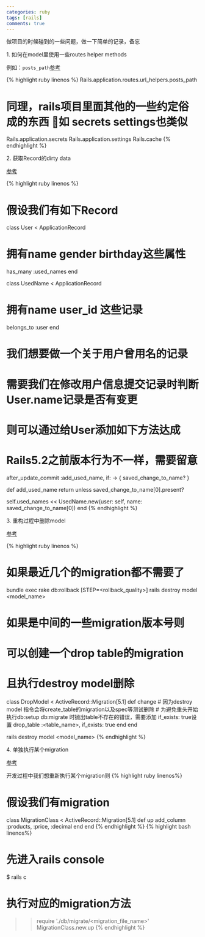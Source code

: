 ```yaml
---
categories: ruby
tags: [rails]
comments: true
---
```


做项目的时候碰到的一些问题，做一下简单的记录，备忘    
<!-- more -->
1\. 如何在model里使用一些routes helper methods  

例如：`posts_path`[参考](https://stackoverflow.com/questions/341143/can-rails-routing-helpers-i-e-mymodel-pathmodel-be-used-in-models)  

{% highlight ruby linenos %}
Rails.application.routes.url_helpers.posts_path

# 同理，rails项目里面其他的一些约定俗成的东西 如 secrets settings也类似  
Rails.application.secrets
Rails.application.settings
Rails.cache
{% endhighlight %}

2\. 获取Record的dirty data

[参考](https://stackoverflow.com/a/45493283/7604141)  

{% highlight ruby linenos %}
# 假设我们有如下Record
class User < ApplicationRecord
  # 拥有name gender birthday这些属性
  has_many :used_names
end

class UsedName < ApplicationRecord
  # 拥有name user_id 这些记录
  belongs_to :user
end
# 我们想要做一个关于用户曾用名的记录
# 需要我们在修改用户信息提交记录时判断User.name记录是否有变更
# 则可以通过给User添加如下方法达成
# Rails5.2之前版本行为不一样，需要留意
after_update_commit :add_used_name, if: -> { saved_change_to_name? }

def add_used_name
  return unless saved_change_to_name[0].present?

  self.used_names << UsedName.new(user: self, name: saved_change_to_name[0])
end
{% endhighlight %}

3\. 重构过程中删除model

[参考](https://stackoverflow.com/questions/7105373/removing-a-model-in-rails-reverse-of-rails-g-model-title/7106032)

{% highlight ruby linenos %}
# 如果最近几个的migration都不需要了
bundle exec rake db:rollback [STEP=<rollback_quality>]
rails destroy model <model_name>

# 如果是中间的一些migration版本号则
# 可以创建一个drop table的migration
# 且执行destroy model删除
class DropModel < ActiveRecord::Migration[5.1]
  def change
    # 因为destroy model 指令会将create_table的migration以及spec等测试删除
    # 为避免重头开始执行db:setup db:migrate 时抛出table不存在的错误，需要添加 if_exists: true设置
    drop_table :<table_name>, if_exists: true
  end
end

rails destroy model <model_name>
{% endhighlight %}

4\. 单独执行某个migration

[参考](https://stackoverflow.com/questions/753919/run-a-single-migration-file)

开发过程中我们想重新执行某个migration则
{% highlight ruby linenos%}
# 假设我们有migration
class MigrationClass < ActiveRecord::Migration[5.1]
  def up
    add_column :products, :price, :decimal
  end
end
{% endhighlight %}
{% highlight bash linenos%}
# 先进入rails console
$ rails c

# 执行对应的migration方法
>> require './db/migrate/<migration_file_name>'
>> MigrationClass.new.up
{% endhighlight %}